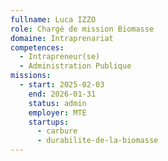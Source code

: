```yaml
---
fullname: Luca IZZO
role: Chargé de mission Biomasse
domaine: Intraprenariat
competences:
  - Intrapreneur(se)
  - Administration Publique
missions:
  - start: 2025-02-03
    end: 2026-01-31
    status: admin
    employer: MTE
    startups:
      - carbure
      - durabilite-de-la-biomasse
---
```

